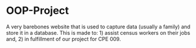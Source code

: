 # OOP-Project
A very barebones website that is used to capture data (usually a family) and store it in a database. This is made to: 1) assist census workers on their jobs and, 2) in fulfillment of our project for CPE 009.

